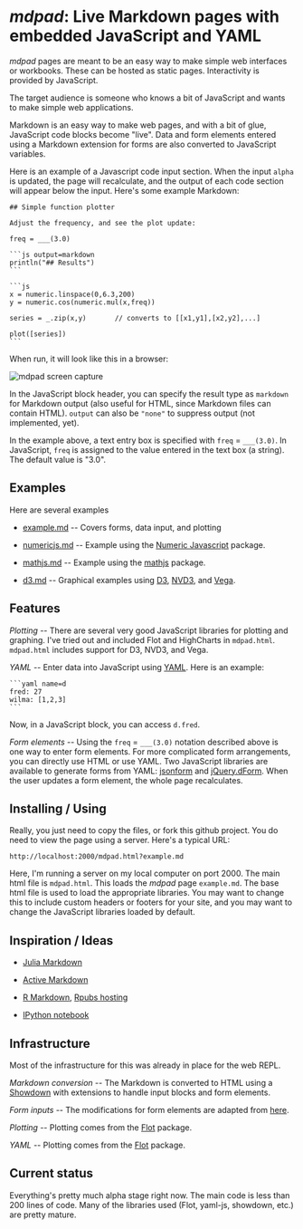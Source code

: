 # *mdpad*: Live Markdown pages with embedded JavaScript and YAML

*mdpad* pages are meant to be an easy way to make simple web
interfaces or workbooks. These can be hosted as static pages.
Interactivity is provided by JavaScript. 

The target audience is someone who knows a bit of JavaScript and wants
to make simple web applications.

Markdown is an easy way to make web pages, and with a bit of glue,
JavaScript code blocks become "live". Data and form elements entered
using a Markdown extension for forms are also converted to JavaScript
variables.

Here is an example of a Javascript code input section. When the input
`alpha` is updated, the page will recalculate, and the output of each
code section will appear below the input. Here's some example
Markdown:

    ## Simple function plotter

    Adjust the frequency, and see the plot update:
    
    freq = ___(3.0) 
    
    ```js output=markdown 
    println("## Results")
    ```

    ```js
    x = numeric.linspace(0,6.3,200)
    y = numeric.cos(numeric.mul(x,freq))
    
    series = _.zip(x,y)       // converts to [[x1,y1],[x2,y2],...]
    
    plot([series])
    ```
    
When run, it will look like this in a browser:

![mdpad screen capture](https://raw.github.com/tshort/mdpad/master/mdpad_screenshot.png)

In the JavaScript block header, you can specify the result type as
`markdown` for Markdown output (also useful for HTML, since Markdown
files can contain HTML). `output` can also be `"none"` to suppress
output (not implemented, yet). 

In the example above, a text entry box is specified with `freq` =
`___(3.0)`. In JavaScript, `freq` is assigned to the value entered in the
text box (a string). The default value is "3.0".

## Examples

Here are several examples

* [example.md](https://tshort.github.com/mdpad/mdpad.html?example.md)
  -- Covers forms, data input, and plotting

* [numericjs.md](https://tshort.github.com/mdpad/mdpad.html?numericjs.md)
  -- Example using the [Numeric Javascript](http://www.numericjs.com/)
     package.  

* [mathjs.md](https://tshort.github.com/mdpad/mdpad.html?mathjs.md)
  -- Example using the [mathjs](http://mathjs.org/) package.  

* [d3.md](https://tshort.github.com/mdpad/mdpad_d3.html?d3.md)
  -- Graphical examples using [D3](http://d3js.org/),
     [NVD3](http://nvd3.org/), and [Vega](http://trifacta.github.io/vega/).

## Features

*Plotting* -- There are several very good JavaScript libraries for plotting and
graphing. I've tried out and included Flot and HighCharts in
`mdpad.html`. `mdpad.html` includes support for D3, NVD3, and Vega.

*YAML* -- Enter data into JavaScript using [YAML](www.yaml.org). Here
is an example:

    ```yaml name=d
    fred: 27
    wilma: [1,2,3]
    ```

Now, in a JavaScript block, you can access `d.fred`. 

*Form elements* -- Using the `freq` = `___(3.0)` notation described
above is one way to enter form elements. For more complicated form
arrangements, you can directly use HTML or use YAML. Two JavaScript
libraries are available to generate forms from YAML:
[jsonform](https://github.com/joshfire/jsonform) and
[jQuery.dForm](http://daffl.github.io/jquery.dform/). When the user
updates a form element, the whole page recalculates.


## Installing / Using

Really, you just need to copy the files, or fork this github project.
You do need to view the page using a server. Here's a typical URL:

    http://localhost:2000/mdpad.html?example.md

Here, I'm running a server on my local computer on port 2000. The main
html file is `mdpad.html`. This loads the *mdpad* page `example.md`.
The base html file is used to load the appropriate libraries. You may
want to change this to include custom headers or footers for your
site, and you may want to change the JavaScript libraries loaded by
default. 

## Inspiration / Ideas

* [Julia Markdown](https://github.com/tshort/JuliaMarkdown)

* [Active Markdown](http://activemarkdown.org)

* [R Markdown](http://rstudio.org/docs/authoring/using_markdown),
  [Rpubs hosting](http://rpubs.com/)

* [IPython notebook](http://ipython.org/ipython-doc/dev/interactive/htmlnotebook.html)

## Infrastructure

Most of the infrastructure for this was already in place for the web
REPL. 

*Markdown conversion* -- The Markdown is converted to HTML using a
[Showdown](https://github.com/coreyti/showdown/) with extensions to
handle input blocks and form elements. 

*Form inputs* -- The modifications for form elements are adapted from 
[here](https://github.com/brikis98/wmd). 

*Plotting* -- Plotting comes from the
[Flot](http://www.flotcharts.org/) package. 

*YAML* -- Plotting comes from the
[Flot](http://www.flotcharts.org/) package. 


## Current status

Everything's pretty much alpha stage right now. The main code is less
than 200 lines of code. Many of the libraries used (Flot, yaml-js, showdown,
etc.) are pretty mature.



